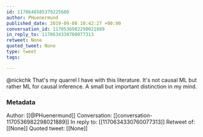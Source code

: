 ```yaml
---
id: 1170648585379225600
author: PHuenermund
published_date: 2019-09-08 10:42:27 +00:00
conversation_id: 1170536982298021889
in_reply_to: 1170634330760077313
retweet: None
quoted_tweet: None
type: tweet
tags:

---
```


@nickchk That's my quarrel I have with this literature. It's not causal ML but rather ML for causal inference. A small but important distinction in my mind.

### Metadata

Author: [[@PHuenermund]]
Conversation: [[conversation-1170536982298021889]]
In reply to: [[1170634330760077313]]
Retweet of: [[None]]
Quoted tweet: [[None]]

